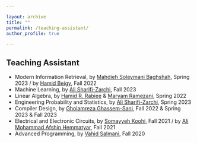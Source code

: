 ```yaml
---

layout: archive
title: ""
permalink: /teaching-assistant/
author_profile: true

---
```


## Teaching Assistant

- Modern Information Retrieval, by [Mahdieh Soleymani Baghshah](https://scholar.google.com/citations?user=S1U0KlgAAAAJ&hl=en), Spring 2023 / by [Hamid Beigy](https://scholar.google.com/citations?user=0NiKG0EAAAAJ&hl=en), Fall 2022
- Machine Learning, by [Ali Sharifi-Zarchi](https://scholar.google.com/citations?user=GbJMZLIAAAAJ&hl=en), Fall 2023
- Linear Algebra, by [Hamid R. Rabiee](https://scholar.google.com/citations?user=rKDtrNgAAAAJ&hl=en) & [Maryam Ramezani](https://scholar.google.com/citations?user=cBR8x-4AAAAJ&hl=en), Spring 2022
- Engineering Probability and Statistics, by [Ali Sharifi-Zarchi](https://scholar.google.com/citations?user=GbJMZLIAAAAJ&hl=en), Spring 2023
- Compiler Design, by [Gholamreza Ghassem-Sani](https://scholar.google.com/citations?user=1mw-zmsAAAAJ&hl=en), Fall 2022 & Spring 2023 & Fall 2023
- Electrical and Electronic Circuits, by [Somayyeh Koohi](https://scholar.google.com/citations?user=64uL9QoAAAAJ&hl=en), Fall 2021 / by [Ali Mohammad Afshin Hemmatyar](https://scholar.google.com/citations?user=wob0AskAAAAJ&hl=en), Fall 2021
- Advanced Programming, by [Vahid Salmani](https://scholar.google.com/citations?user=GfUeb2wAAAAJ&hl=en), Fall 2020
